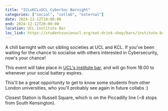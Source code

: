 ```yaml
---
title: "ICLxKCLxUCL CyberSoc Barnight"
categories: ["social", "collab", "external"]
date: 2024-12-12T18:00:00
end: 2024-12-12T20:00:00
location: UCL Institute Bar
loc_link: https://studentsunionucl.org/eat-drink-shop/bars/institute-bar
---
```


A chill barnight with our sibling societies at UCL and KCL. If you've been waiting for the chance to socialise with others interested in Cybersecurity, now's your chance!

<!--more-->

This event will take place in [UCL's institute bar](https://studentsunionucl.org/eat-drink-shop/bars/institute-bar), and will go from 18:00 to whenever your social battery expires.

This'll be a great opportunity to get to know some students from other London universities, who you'll probably see again in future collabs :)

Closest Station is Russell Square, which is on the Piccadilly line (~8 stops from South Kensington).

